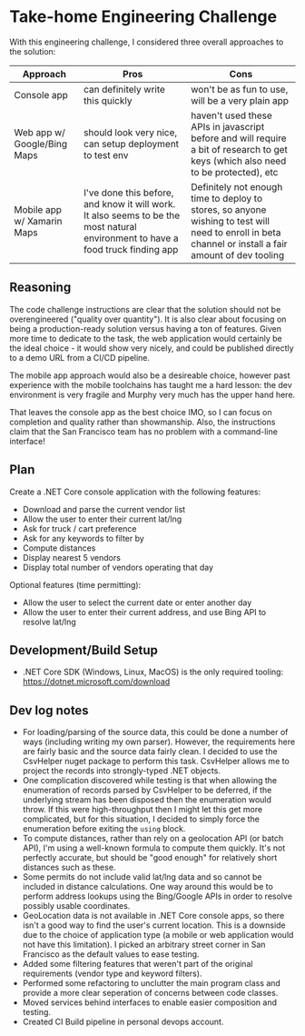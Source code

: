 # Take-home Engineering Challenge

With this engineering challenge, I considered three overall approaches to the solution:

| Approach | Pros | Cons |
| --- | --- | --- |
| Console app | can definitely write this quickly | won't be as fun to use, will be a very plain app |
| Web app w/ Google/Bing Maps | should look very nice, can setup deployment to test env | haven't used these APIs in javascript before and will require a bit of research to get keys (which also need to be protected), etc |
| Mobile app w/ Xamarin Maps | I've done this before, and know it will work. It also seems to be the most natural environment to have a food truck finding app | Definitely not enough time to deploy to stores, so anyone wishing to test will need to enroll in beta channel or install a fair amount of dev tooling |

## Reasoning

The code challenge instructions are clear that the solution should not be overengineered ("quality over quantity"). It is also clear about focusing on being a production-ready solution versus having a ton of features. Given more time to dedicate to the task, the web application would certainly be the ideal choice - it would show very nicely, and could be published directly to a demo URL from a CI/CD pipeline.

The mobile app approach would also be a desireable choice, however past experience with the mobile toolchains has taught me a hard lesson: the dev environment is very fragile and Murphy very much has the upper hand here.

That leaves the console app as the best choice IMO, so I can focus on completion and quality rather than showmanship. Also, the instructions claim that the San Francisco team has no problem with a command-line interface!

## Plan

Create a .NET Core console application with the following features:

* Download and parse the current vendor list
* Allow the user to enter their current lat/lng
* Ask for truck / cart preference
* Ask for any keywords to filter by
* Compute distances
* Display nearest 5 vendors
* Display total number of vendors operating that day

Optional features (time permitting):

* Allow the user to select the current date or enter another day
* Allow the user to enter their current address, and use Bing API to resolve lat/lng

## Development/Build Setup

* .NET Core SDK (Windows, Linux, MacOS) is the only required tooling: <https://dotnet.microsoft.com/download>

## Dev log notes

* For loading/parsing of the source data, this could be done a number of ways (including writing my own parser). However, the requirements here are fairly basic and the source data fairly clean. I decided to use the CsvHelper nuget package to perform this task. CsvHelper allows me to project the records into strongly-typed .NET objects.
* One complication discovered while testing is that when allowing the enumeration of records parsed by CsvHelper to be deferred, if the underlying stream has been disposed then the enumeration would throw. If this were high-throughput then I might let this get more complicated, but for this situation, I decided to simply force the enumeration before exiting the `using` block.
* To compute distances, rather than rely on a geolocation API (or batch API), I'm using a well-known formula to compute them quickly. It's not perfectly accurate, but should be "good enough" for relatively short distances such as these.
* Some permits do not include valid lat/lng data and so cannot be included in distance calculations. One way around this would be to perform address lookups using the Bing/Google APIs in order to resolve possibly usable coordinates.
* GeoLocation data is not available in .NET Core console apps, so there isn't a good way to find the user's current location. This is a downside due to the choice of application type (a mobile or web application would not have this limitation). I picked an arbitrary street corner in San Francisco as the default values to ease testing.
* Added some filtering features that weren't part of the original requirements (vendor type and keyword filters).
* Performed some refactoring to unclutter the main program class and provide a more clear seperation of concerns between code classes.
* Moved services behind interfaces to enable easier composition and testing.
* Created CI Build pipeline in personal devops account.